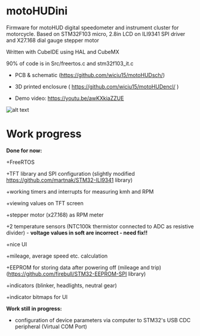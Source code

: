 # motoHUDini
Firmware for motoHUD digital speedometer and instrument cluster for motorcycle. Based on STM32F103 micro, 2.8in LCD on ILI9341 SPI driver and X27.168 dial gauge stepper motor

Written with CubeIDE using HAL and CubeMX

90% of code is in Src/freertos.c and stm32f103_it.c


- PCB & schematic (https://github.com/wiciu15/motoHUDsch/)

- 3D printed enclosure ( https://github.com/wiciu15/motoHUDencl/ )

- Demo video: https://youtu.be/awKXkiaZZUE

![alt text](https://i.imgur.com/zx7ixDC.png)

# Work progress

<b>Done for now:</b>

+FreeRTOS

+TFT library and SPI configuration (slightly modified https://github.com/martnak/STM32-ILI9341 library)

+working timers and interrupts for measuring kmh and RPM

+viewing values on TFT screen

+stepper motor (x27.168) as RPM meter

+2 temperature sensors (NTC100k thermistor connected to ADC as resistive divider) - <b>voltage values in soft are incorrect - need fix!!</b>

+nice UI

+mileage, average speed etc. calculation

+EEPROM for storing data after powering off (mileage and trip) (https://github.com/firebull/STM32-EEPROM-SPI library)

+indicators (blinker, headlights, neutral gear)

+indicator bitmaps for UI

<b>Work still in progress:</b>

- configuration of device parameters via computer to STM32's USB CDC peripheral (Virtual COM Port)

